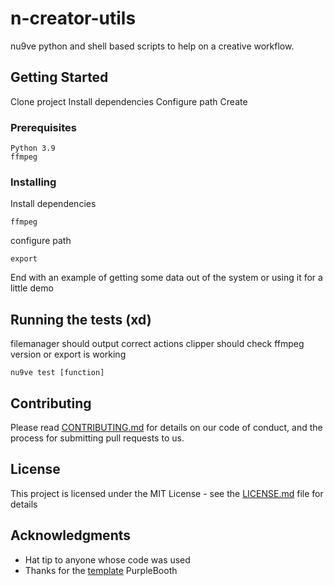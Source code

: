 # n-creator-utils

nu9ve python and shell based scripts to help on a creative workflow.

## Getting Started

Clone project
Install dependencies
Configure path
Create

### Prerequisites

```
Python 3.9
ffmpeg
```

### Installing

Install dependencies

```
ffmpeg
```

configure path

```
export
```


End with an example of getting some data out of the system or using it for a little demo

## Running the tests (xd)

filemanager should output correct actions
clipper should check ffmpeg version or export is working

```
nu9ve test [function]
```

## Contributing

Please read [CONTRIBUTING.md](https://gist.github.com/PurpleBooth/b24679402957c63ec426) for details on our code of conduct, and the process for submitting pull requests to us.

## License

This project is licensed under the MIT License - see the [LICENSE.md](LICENSE.md) file for details

## Acknowledgments

* Hat tip to anyone whose code was used
* Thanks for the [template](https://gist.github.com/PurpleBooth/b24679402957c63ec426) PurpleBooth
